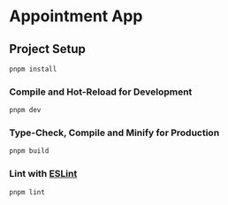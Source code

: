 # Appointment App

## Project Setup
```sh
pnpm install
```

### Compile and Hot-Reload for Development
```sh
pnpm dev
```

### Type-Check, Compile and Minify for Production
```sh
pnpm build
```

### Lint with [ESLint](https://eslint.org/)
```sh
pnpm lint
```
